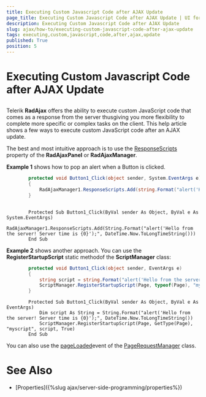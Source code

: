 ```yaml
---
title: Executing Custom Javascript Code after AJAX Update
page_title: Executing Custom Javascript Code after AJAX Update | UI for ASP.NET AJAX Documentation
description: Executing Custom Javascript Code after AJAX Update
slug: ajax/how-to/executing-custom-javascript-code-after-ajax-update
tags: executing,custom,javascript,code,after,ajax,update
published: True
position: 5
---
```


# Executing Custom Javascript Code after AJAX Update



## 

Telerik __RadAjax__ offers the ability to execute custom JavaScript code that comes as a response from the server thusgiving you more flexibility to complete more specific or complex tasks on the client. This help article shows a few ways to execute custom JavaScript code after an AJAX update.

The best and most intuitive approach is to use the [ResponseScripts](http://www.telerik.com/help/aspnet-ajax/ajax-control-properties.html) property of the __RadAjaxPanel__ or __RadAjaxManager__.

__Example 1__ shows how to pop an alert when a Button is clicked.



````C#
	    protected void Button1_Click(object sender, System.EventArgs e)
	    {
	        RadAjaxManager1.ResponseScripts.Add(string.Format("alert('Hello from the server! Server time is {0}');", DateTime.Now.ToLongTimeString()));
	    }
	
````
````VB.NET
	    Protected Sub Button1_Click(ByVal sender As Object, ByVal e As System.EventArgs)
	        RadAjaxManager1.ResponseScripts.Add(String.Format("alert('Hello from the server! Server time is {0}');", DateTime.Now.ToLongTimeString()))
	    End Sub
````


__Example 2__ shows another approach. You can use the __RegisterStartupScript__ static methodof the __ScriptManager__ class:



````C#
	    protected void Button1_Click(object sender, EventArgs e)
	    {
	        string script = string.Format("alert('Hello from the server! Server time is {0}');", DateTime.Now.ToLongTimeString());
	        ScriptManager.RegisterStartupScript(Page, typeof(Page), "myscript", script, true);
	    }  
````
````VB.NET
	    Protected Sub Button1_Click(ByVal sender As Object, ByVal e As EventArgs)
	        Dim script As String = String.Format("alert('Hello from the server! Server time is {0}');", DateTime.Now.ToLongTimeString())
	        ScriptManager.RegisterStartupScript(Page, GetType(Page), "myscript", script, True)
	    End Sub
````


You can also use the [pageLoaded](http://msdn.microsoft.com/en-us/library/bb397523.aspx)event of the [PageRequestManager](http://msdn.microsoft.com/en-us/library/bb311028.aspx) class.

# See Also

 * [Properties]({%slug ajax/server-side-programming/properties%})
